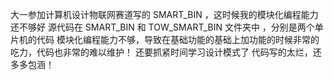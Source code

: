 大一参加计算机设计物联网赛道写的 SMART_BIN ，这时候我的模块化编程能力还不够好
源代码在 SMART_BIN 和 TOW_SMART_BIN 文件夹中  ，分别是两个单片机的代码
模块化编程能力不够，导致在基础功能的基础上加功能的时候非常的吃力，代码也非常的难以维护！
还要抓紧时间学习设计模式了
代码写的太烂，还多多包涵！
